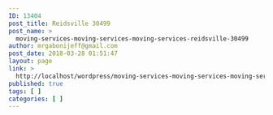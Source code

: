 ```yaml
---
ID: 13404
post_title: Reidsville 30499
post_name: >
  moving-services-moving-services-moving-services-reidsville-30499
author: mrgabonijeff@gmail.com
post_date: 2018-03-28 01:51:47
layout: page
link: >
  http://localhost/wordpress/moving-services-moving-services-moving-services-reidsville-30499/
published: true
tags: [ ]
categories: [ ]
---
```

